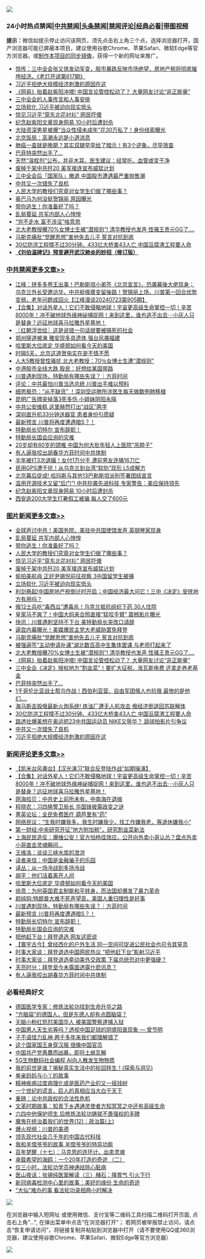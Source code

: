 ![](https://raw.githubusercontent.com/jsvpn/jsproxy/dev/64photo/fqnews-qr.jpg)

<div id="tt">
<h3>24小时热点禁闻|<a href="#%E4%B8%AD%E5%85%B1%E7%A6%81%E9%97%BB%E6%9B%B4%E5%A4%9A%E6%96%87%E7%AB%A0">中共禁闻</a>|<a href="#%E5%9B%BE%E7%89%87%E6%96%B0%E9%97%BB%E6%9B%B4%E5%A4%9A%E6%96%87%E7%AB%A0">头条禁闻</a>|<a href="#%E6%96%B0%E9%97%BB%E8%AF%84%E8%AE%BA%E6%9B%B4%E5%A4%9A%E6%96%87%E7%AB%A0">禁闻评论|<a href="#%E5%BF%85%E7%9C%8B%E7%BB%8F%E5%85%B8%E5%A5%BD%E6%96%87">经典必看</a>|<a href="https://2654106.xyz/3" target="_blank">带图视频</a></h3>
<div><b>提示：</b>微信如提示停止访问该网页，须先点击右上角三个点，选择浏览器打开。国产浏览器可能已屏蔽本项目，建议使用谷歌Chrome、苹果Safari、微软Edge等官方浏览器。或<a href="%E5%88%B6%E4%BD%9Cgit%E7%A6%81%E9%97%BB%E9%95%9C%E5%83%8F.md">制作本项目的同步镜像</a>，获得一个新的网址来推广。</div>
<ul>

<li><a href="/sohnews/20240723/2065762.md">惊传：三中全会张又侠发动军变，股市暴跌反映市场绝望，房地产税将彻底摧垮经济。《老灯开讲第617期》</a></li>
<li><a href="/topimagenews/20240723/2065736.md">习近平拒绝大规模经济刺激的原因在这</a></li>
<li><a href="/topimagenews/20240723/2065802.md">《网易》抬着赵紫阳冲塔! 中国言论管控松动了？ 大量网友讨论“非正能量”</a></li>
<li><a href="/ssgc/20240723/2065865.md">三中全会的人事传言和人事安排</a></li>
<li><a href="/topimagenews/20240724/2065997.md">立场软化 习近平被迫向现实低头</a></li>
<li><a href="/topimagenews/20240724/2066017.md">惊见习近平“穿东北花衬衫” 网民吓傻</a></li>
<li><a href="/cbnews/20240723/2065820.md">纪念赵紫阳文章现身网易 10小时后遭封杀</a></li>
<li><a href="/cnnews/20240723/2065861.md">大陆资深男星被爆“当众性侵未成年”花30万私了！身份线索曝光</a></li>
<li><a href="/cnnews/20240724/2066018.md">北京饭局：高潮永远是小道消息</a></li>
<li><a href="/health/20240723/2065758.md">肺癌一查就是晚期？其实双腿早早给了暗示！有3个迹象，尽早筛查</a></li>
<li><a href="/topimagenews/20240723/2065793.md">巴菲特突然出手了…</a></li>
<li><a href="/health/20240723/2065757.md">天然“溶栓剂”公布，并非木耳，医生建议：经常吃，血管或变干净</a></li>
<li><a href="/topimagenews/20240724/2066016.md">废掉千架中共歼20 美军接连宣布威猛计划</a></li>
<li><a href="/baitai/20240724/2065958.md">三中全会后「国家队」撤退 中国股市遭遇最严重抛售潮</a></li>
<li><a href="/topimagenews/20240723/2065740.md">中共又一次错失了良机</a></li>
<li><a href="/topimagenews/20240724/2066038.md">人民大学的教授们究竟对女学生们做了哪些事？</a></li>
<li><a href="/cnnews/20240723/2065745.md">奥巴马为何没挺贺锦丽 原因曝光</a></li>
<li><a href="/topimagenews/20240724/2066059.md">带你逃生！你准备好了吗？</a></li>
<li><a href="/topimagenews/20240724/2066081.md">乱局蔓延 共军内部人心惶惶</a></li>
<li><a href="/lifebaike/20240723/2065832.md">“穷不走水 富不涉淫”啥意思</a></li>
<li><a href="/topimagenews/20240723/2065811.md">北大老教授曝70%女博士生被“潜规则”! 清华教授也发声 性骚王贵元GG了....</a></li>
<li><a href="/topimagenews/20240723/2065813.md">马斯克痛批“觉醒思想”害他失去儿子 誓言对抗到底</a></li>
<li><a href="/topimagenews/20240723/2065742.md">30亿防洪工程撑不过30分钟、433亿大桥害43人亡 中国豆腐渣工程要人命</a></li>
<li><b><a href="/comments/20200207/1272816.md" target="_blank">《刘伯温碑记》预言避开武汉肺炎的妙招（修订版）</a></b></li>
</ul>
</div>

<div class="catlist">
<h3><a href="/cbnews/" target="_blank">中共禁闻</a><span><a href="/cbnews/" target="_blank" rel="nofollow">更多文章>></a></span></h3>
<ul>
<li><a href="/cbnews/20240724/2066156.md" target="_blank">江峰：拼多多卷王出事！巴勒斯坦小弟签《北京宣言》，恐袭幕後大佬现身；乌克兰外长受邀访华，中共挺俄骤变留後路！贺锦丽上场，川普第一回合优势变弱，老年问题成回火【江峰漫谈20240723第905期】</a></li>
<li><a href="/comments/20240724/2066152.md" target="_blank">【合集】对话外星人！它们不敢侵略地球！宇宙更高级生命掌控一切！辛苦8000年！冲不破地球外缘神祕捕捉网！来到这里，谁也逃不出去⋯小灰人只是替身？远征地球喜马拉雅外星基地！</a></li>
<li><a href="/cbnews/20240724/2066149.md" target="_blank">〖红朝浮世绘〗这是说错一句话就要被搞死的社会</a></li>
<li><a href="/cbnews/20240724/2066146.md" target="_blank">郑州隧道被淹 雅安现多具遗体 强台风袭福建</a></li>
<li><a href="/comments/20240724/2066080.md" target="_blank">哈里斯大位底定 华盛顿如何看今天的美国</a></li>
<li><a href="/cbnews/20240724/2066062.md" target="_blank">时隔5天，北京这道贺电实在是不情不愿</a></li>
<li><a href="/cbnews/20240724/2066061.md" target="_blank">人大5教授曾性骚扰 北大老教授：70％女博士生遭“潜规则”</a></li>
<li><a href="/cbnews/20240724/2066060.md" target="_blank">中港股市全线大跌 股民：好想给某国带路</a></li>
<li><a href="/comments/20240724/2066056.md" target="_blank">川普遇刺现场，特勤局有哪些失误？｜方菲时间</a></li>
<li><a href="/cbnews/20240724/2066043.md" target="_blank">评论：中共最怕川普当选总统 川普出手难以预料</a></li>
<li><a href="/cbnews/20240724/2066042.md" target="_blank">细思极恐：“从不缺货” ！深圳空运肺所涉医生每天做数例肺移植</a></li>
<li><a href="/cbnews/20240724/2066041.md" target="_blank">昆明广告牌突掉落3死多伤 小姐妹阴阳永隔</a></li>
<li><a href="/cbnews/20240724/2066040.md" target="_blank">中共公安维稳 这里赫然打出“战区”两字</a></li>
<li><a href="/cbnews/20240724/2066011.md" target="_blank">深圳直升机33分钟送器官 患者身份引质疑</a></li>
<li><a href="/comments/20240724/2065946.md" target="_blank">最新预言 川普将再度遭遇暗S？！</a></li>
<li><a href="/comments/20240724/2065944.md" target="_blank">特勤局长切特尔  宣布辞职！</a></li>
<li><a href="/comments/20240724/2065932.md" target="_blank">特勤局长国会应询的灾难</a></li>
<li><a href="/cbnews/20240723/2065897.md" target="_blank">20岁却有60岁的颈椎 中国为何大批年轻人上医院“吊脖子”</a></li>
<li><a href="/comments/20240723/2065890.md" target="_blank">有人逼我咬出胡春华方菲时间中共体制</a></li>
<li><a href="/cbnews/20240723/2065871.md" target="_blank">半年被打3次退婚！女付1万分手 遭前男友连捅16刀亡</a></li>
<li><a href="/cbnews/20240723/2065823.md" target="_blank">民用GPS遭干扰！从乌克兰到台湾“软肋”现形 L5成解方</a></li>
<li><a href="/cbnews/20240723/2065822.md" target="_blank">北京幕后促成! 哈玛斯与其他13巴勒斯坦派别签署团结宣言</a></li>
<li><a href="/cbnews/20240723/2065821.md" target="_blank">滥用开源技术又留“后门”! 中共抄袭先进科技 专家警告：美应保持领先</a></li>
<li><a href="/cbnews/20240723/2065820.md" target="_blank">纪念赵紫阳文章现身网易 10小时后遭封杀</a></li>
<li><a href="/cbnews/20240723/2065819.md" target="_blank">西安逾200大学生打暑假工被骗 每人交了600元</a></li>

</ul>
</div>
<div class="catlist">
<h3><a href="/topimagenews/" target="_blank">图片新闻</a><span><a href="/topimagenews/" target="_blank" rel="nofollow">更多文章>></a></span></h3>
<ul>
<li><a href="/topimagenews/20240724/2066145.md" target="_blank">全球声讨中共！美国务院、美驻中共国使馆发声 英钢琴家现身</a></li>
<li><a href="/topimagenews/20240724/2066081.md" target="_blank">乱局蔓延 共军内部人心惶惶</a></li>
<li><a href="/topimagenews/20240724/2066059.md" target="_blank">带你逃生！你准备好了吗？</a></li>
<li><a href="/topimagenews/20240724/2066038.md" target="_blank">人民大学的教授们究竟对女学生们做了哪些事？</a></li>
<li><a href="/topimagenews/20240724/2066017.md" target="_blank">惊见习近平“穿东北花衬衫” 网民吓傻</a></li>
<li><a href="/topimagenews/20240724/2066016.md" target="_blank">废掉千架中共歼20 美军接连宣布威猛计划</a></li>
<li><a href="/topimagenews/20240724/2066015.md" target="_blank">偷拍美航母 正好尹锡悦前往视察 3中国留学生被捕</a></li>
<li><a href="/topimagenews/20240724/2065997.md" target="_blank">立场软化 习近平被迫向现实低头</a></li>
<li><a href="/topimagenews/20240724/2065996.md" target="_blank">利剑悬起!中国房地产税倒计时开启；中国经济最大问它！三中《决定》安抚地方有用吗？</a></li>
<li><a href="/topimagenews/20240723/2065912.md" target="_blank">俄12士兵吃“毒西瓜”遭毒杀！乌克兰抵抗组织下药 30人住院</a></li>
<li><a href="/topimagenews/20240723/2065911.md" target="_blank">皇家马不爽了！中国大妈来合照直接“猛咬手臂” 震撼影片曝光</a></li>
<li><a href="/topimagenews/20240723/2065896.md" target="_blank">快讯：川普遇刺坚持不下台 美特勤局长突改口请辞</a></li>
<li><a href="/topimagenews/20240723/2065854.md" target="_blank">逼宫内幕曝光！美媒爆民主党大老威胁罢免拜登</a></li>
<li><a href="/topimagenews/20240723/2065813.md" target="_blank">马斯克痛批“觉醒思想”害他失去儿子 誓言对抗到底</a></li>
<li><a href="/topimagenews/20240723/2065812.md" target="_blank">被强逼签“主动申请补课”湖北数百高中生集体罢课 与老师打起来了</a></li>
<li><a href="/topimagenews/20240723/2065811.md" target="_blank">北大老教授曝70%女博士生被“潜规则”! 清华教授也发声 性骚王贵元GG了&#8230;.</a></li>
<li><a href="/topimagenews/20240723/2065802.md" target="_blank">《网易》抬着赵紫阳冲塔! 中国言论管控松动了？ 大量网友讨论“非正能量”</a></li>
<li><a href="/topimagenews/20240723/2065801.md" target="_blank">三中全会《决定》授权地方“割韭菜”！要扩大征税、涨瓦斯电费 还拿走养老基金</a></li>
<li><a href="/topimagenews/20240723/2065793.md" target="_blank">巴菲特突然出手了…</a></li>
<li><a href="/topimagenews/20240723/2065744.md" target="_blank">1千哥伦比亚战士帮乌作战！西伯利亚营、自由军团俄人也抗俄 最惨的是他们&#8230;.</a></li>
<li><a href="/topimagenews/20240723/2065743.md" target="_blank">海马斯击毁俄最新火炮系统! 炼油厂遭无人机攻击 俄经济倒退回苏联解体</a></li>
<li><a href="/topimagenews/20240723/2065742.md" target="_blank">30亿防洪工程撑不过30分钟、433亿大桥害43人亡 中国豆腐渣工程要人命</a></li>
<li><a href="/topimagenews/20240723/2065741.md" target="_blank">路透社爆美想在奥运抓23中共国运动员 NIKE又辱华？ 舔球拍影片引争议</a></li>
<li><a href="/topimagenews/20240723/2065740.md" target="_blank">中共又一次错失了良机</a></li>
<li><a href="/topimagenews/20240723/2065736.md" target="_blank">习近平拒绝大规模经济刺激的原因在这</a></li>

</ul>
</div>
<div class="catlist">
<h3><a href="/comments/" target="_blank">新闻评论</a><span><a href="/comments/" target="_blank" rel="nofollow">更多文章>></a></span></h3>
<ul>
<li><a href="/comments/20240724/2066155.md" target="_blank">【凯米台风袭台】【汉光演习“联合反登陆作战”如期操演】</a></li>
<li><a href="/comments/20240724/2066152.md" target="_blank">【合集】对话外星人！它们不敢侵略地球！宇宙更高级生命掌控一切！辛苦8000年！冲不破地球外缘神祕捕捉网！来到这里，谁也逃不出去⋯小灰人只是替身？远征地球喜马拉雅外星基地！</a></li>
<li><a href="/comments/20240724/2066131.md" target="_blank">网海拾贝：中共史上前所未有，中南海在退缩</a></li>
<li><a href="/comments/20240724/2066130.md" target="_blank">程晓农：习四换警卫局长 华国锋披露政变之谜</a></li>
<li><a href="/comments/20240724/2066129.md" target="_blank">菁英论坛：全民免费医疗 葫芦里有“药”</a></li>
<li><a href="/comments/20240724/2066108.md" target="_blank">网络民议：“生我时嫌我多，我生时嫌我少，找工作嫌我老，等退休嫌我小”</a></li>
<li><a href="/comments/20240724/2066107.md" target="_blank">第一财经:中央研究开征“地方附加税”，研究割韭菜新法</a></li>
<li><a href="/comments/20240724/2066102.md" target="_blank">上海屁民造反：爆捶公安！官方怕杨佳效应，公开向外卖小哥认怂？盘点外卖小哥直击灵魂瞬间…</a></li>
<li><a href="/comments/20240724/2066088.md" target="_blank">王维洛：谈谈三峡水库的泄洪</a></li>
<li><a href="/comments/20240724/2066087.md" target="_blank">读者来信：中国是金融骗子的乐园</a></li>
<li><a href="/comments/20240724/2066086.md" target="_blank">译丛：从一场冷战到多场冷战</a></li>
<li><a href="/comments/20240724/2066085.md" target="_blank">胡平：他们活着离开人间</a></li>
<li><a href="/comments/20240724/2066080.md" target="_blank">哈里斯大位底定 华盛顿如何看今天的美国</a></li>
<li><a href="/comments/20240724/2066064.md" target="_blank">徐贲：为何英国君主制能和平转身，而法国却爆发了暴力革命</a></li>
<li><a href="/comments/20240724/2066063.md" target="_blank">颜纯钩:特朗普大难不死声望高，美国人重归理性是好事</a></li>
<li><a href="/comments/20240724/2066056.md" target="_blank">川普遇刺现场，特勤局有哪些失误？｜方菲时间</a></li>
<li><a href="/comments/20240724/2065946.md" target="_blank">最新预言 川普将再度遭遇暗S？！</a></li>
<li><a href="/comments/20240724/2065944.md" target="_blank">特勤局长切特尔  宣布辞职！</a></li>
<li><a href="/comments/20240724/2065932.md" target="_blank">特勤局长国会应询的灾难</a></li>
<li><a href="/comments/20240724/2065930.md" target="_blank">把他赶下台！拜登退选 网友这麽说</a></li>
<li><a href="/comments/20240724/2065920.md" target="_blank">【寰宇古今】曾经西化的户外生活 同一空间可促进公民社会也可令其窒息</a></li>
<li><a href="/comments/20240723/2065908.md" target="_blank">时事大家谈：拜登退选中国网民热议 “把他赶下台”影射习近平</a></li>
<li><a href="/comments/20240723/2065907.md" target="_blank">时事大家谈：拜登退选牵动美外交政策 下届总统恐对中更强硬？</a></li>
<li><a href="/comments/20240723/2065895.md" target="_blank">天亮时分：拜登至今未露面透露什麽讯息？</a></li>
<li><a href="/comments/20240723/2065890.md" target="_blank">有人逼我咬出胡春华方菲时间中共体制</a></li>

</ul>
</div>

<div class="catlist">
<h3>必看经典好文</h3>
<ul>
<li><a href="/comments/20200607/783186.md" target="_blank">德国医学专家：修炼法轮功找到生命升华之路</a></li>
<li><a href="/comments/20220129/1685716.md" target="_blank">“方脑袋”的德国人，但是东德人却有点圆脑袋？</a></li>
<li><a href="/cbnews/20220809/1769245.md" target="_blank">无脑小粉红怒怼美国华人 被美国警察逮捕入狱</a></li>
<li><a href="/comments/20220208/1689146.md" target="_blank">中国男人天生劣等吗？透视中国足球的阴盛阳衰现象 — 曾节明</a></li>
<li><a href="/comments/20190427/1119935.md" target="_blank">子不语怪力乱神 两千多年来我们都理解错了</a></li>
<li><a href="/bannedvideo/20220606/1742248.md" target="_blank">这个国家国王身穿汉服 很像中国官员</a></li>
<li><a href="/comments/20220831/1778527.md" target="_blank">中国共产党愚蠢而凶暴，即将土崩瓦解</a></li>
<li><a href="/topimagenews/20200527/1335347.md" target="_blank">5G生物数码社会编程 AI向人散发生物物质</a></li>
<li><a href="/comments/20200715/1359453.md" target="_blank">我的前世是谁？揭秘真实生活中的轮回转生！(探索与洞见)</a></li>
<li><a href="/cbnews/20210518/1548912.md" target="_blank">单亲妈妈与小丫的故事</a></li>
<li><a href="/lifebaike/20230911/1932098.md" target="_blank">精神疾病过度病理化或是医药产业的又一摇钱树</a></li>
<li><a href="/comments/20200621/1348067.md" target="_blank">一个世纪的谎言，巨人的真相应当大白于天下</a></li>
<li><a href="/comments/20200705/783271.md" target="_blank">重磅：论中共政权的合法性危机</a></li>
<li><a href="/comments/20200308/1290079.md" target="_blank">文革时期故事：知青下乡遇通灵使者方知冥冥之中还有高级生命</a></li>
<li><a href="/comments/20200926/1403542.md" target="_blank">六四中他保护师生 后修炼法轮功铸就不畏强权的丰碑</a></li>
<li><a href="/topimagenews/20180601/951286.md" target="_blank">魔鬼在统治着我们的世界(12)：政治篇(上)</a></li>
<li><a href="/comments/20240416/2025464.md" target="_blank">爆火视频：川普的美德</a></li>
<li><a href="/comments/20220329/1711799.md" target="_blank">领先现代社会几千年的中国古代科技</a></li>
<li><a href="/tculture/20200917/1398046.md" target="_blank">我和羊倌爷爷的故事 羊倌爷爷的特异功能</a></li>
<li><a href="/comments/20240703/2057730.md" target="_blank">百年梦醒（十七）：马克思的连环计、出卖灵魂</a></li>
<li><a href="/comments/20231202/1968526.md" target="_blank">承载希望的海鸥：一个20年打造的奇迹 （二）</a></li>
<li><a href="/health/20170626/780270.md" target="_blank">仅三小时，法轮功学员神通祛除心脏病</a></li>
<li><a href="/comments/20231223/1978148.md" target="_blank">医山夜话：张锡纯医案解读（三）赭石：降胃气 引火下行</a></li>
<li><a href="/cbnews/20210421/1530674.md" target="_blank">新冠病毒检测中心里的故事：美好的缘份 生命的奇迹</a></li>
<li><a href="/cbnews/20210428/1535533.md" target="_blank">“大仙”难办的事  看法轮功录相两小时解决</a></li>

</ul>
</div>

![](https://raw.githubusercontent.com/jsvpn/jsproxy/dev/64photo/fqnews-qr.jpg)

在浏览器中输入短网址 或使用微信、支付宝等二维码工具扫描二维码打开页面, 点击右上角"...", 在弹出菜单中点击“在浏览器打开”； 若网页被举报禁止访问，请点击“恢复申请访问”，将链接复制并粘贴到浏览器中打开（请不要使用QQ或360浏览器，建议使用谷歌Chrome、苹果Safari、微软Edge等官方浏览器）

![](https://raw.githubusercontent.com/jsvpn/jsproxy/dev/64photo/wx.jpg)